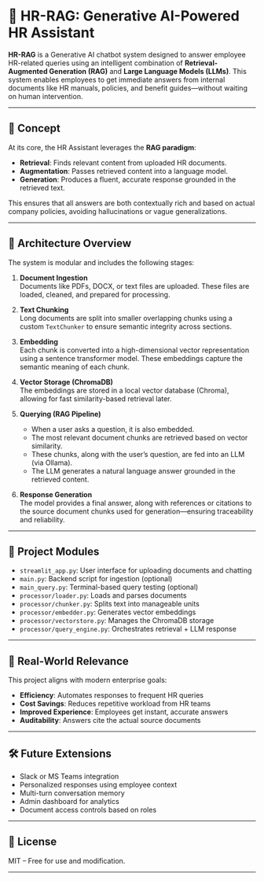 # 🤖 HR-RAG: Generative AI-Powered HR Assistant

**HR-RAG** is a Generative AI chatbot system designed to answer employee HR-related queries using an intelligent combination of **Retrieval-Augmented Generation (RAG)** and **Large Language Models (LLMs)**. This system enables employees to get immediate answers from internal documents like HR manuals, policies, and benefit guides—without waiting on human intervention.

---

## 🧠 Concept

At its core, the HR Assistant leverages the **RAG paradigm**:

- **Retrieval**: Finds relevant content from uploaded HR documents.
- **Augmentation**: Passes retrieved content into a language model.
- **Generation**: Produces a fluent, accurate response grounded in the retrieved text.

This ensures that all answers are both contextually rich and based on actual company policies, avoiding hallucinations or vague generalizations.

---

## 🧱 Architecture Overview

The system is modular and includes the following stages:

1. **Document Ingestion**  
   Documents like PDFs, DOCX, or text files are uploaded. These files are loaded, cleaned, and prepared for processing.

2. **Text Chunking**  
   Long documents are split into smaller overlapping chunks using a custom `TextChunker` to ensure semantic integrity across sections.

3. **Embedding**  
   Each chunk is converted into a high-dimensional vector representation using a sentence transformer model. These embeddings capture the semantic meaning of each chunk.

4. **Vector Storage (ChromaDB)**  
   The embeddings are stored in a local vector database (Chroma), allowing for fast similarity-based retrieval later.

5. **Querying (RAG Pipeline)**  
   - When a user asks a question, it is also embedded.
   - The most relevant document chunks are retrieved based on vector similarity.
   - These chunks, along with the user’s question, are fed into an LLM (via Ollama).
   - The LLM generates a natural language answer grounded in the retrieved content.

6. **Response Generation**  
   The model provides a final answer, along with references or citations to the source document chunks used for generation—ensuring traceability and reliability.

---

## 📁 Project Modules

- `streamlit_app.py`: User interface for uploading documents and chatting
- `main.py`: Backend script for ingestion (optional)
- `main_query.py`: Terminal-based query testing (optional)
- `processor/loader.py`: Loads and parses documents
- `processor/chunker.py`: Splits text into manageable units
- `processor/embedder.py`: Generates vector embeddings
- `processor/vectorstore.py`: Manages the ChromaDB storage
- `processor/query_engine.py`: Orchestrates retrieval + LLM response

---

## 💼 Real-World Relevance

This project aligns with modern enterprise goals:
- **Efficiency**: Automates responses to frequent HR queries
- **Cost Savings**: Reduces repetitive workload from HR teams
- **Improved Experience**: Employees get instant, accurate answers
- **Auditability**: Answers cite the actual source documents


---

## 🛠️ Future Extensions

- Slack or MS Teams integration
- Personalized responses using employee context
- Multi-turn conversation memory
- Admin dashboard for analytics
- Document access controls based on roles

---

## 📄 License

MIT – Free for use and modification.

---
